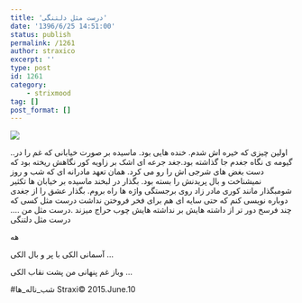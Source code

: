 ```yaml
---
title: 'درست مثل دلتنگی'
date: '1396/6/25 14:51:00'
status: publish
permalink: /1261
author: straxico
excerpt: ''
type: post
id: 1261
category:
    - strixmood
tag: []
post_format: []
---
```

![](../../uploads/2015/08/11417417_791271767655539_1415738950_n.jpg)

..اولین چیزی که خیره اش شدم. خنده هایی بود. ماسیده بر صورت خیابانی که غم را در گیومه ی نگاه جغدم جا گذاشته بود.جغد جرعه ای اشک بر زاویه کور نگاهش ریخته بود که دست بغض های شرجی اش را رو می کرد. همان تعهد مادرانه ای که شب و روز نمیشناخت و بال پریدنش را بسته بود. بگذار در لبخند ماسیده بر خیابان ها تکثیر شومبگذار مانند کوری مادر زاد روی برجستگی واژه ها راه بروم. بگذار عشق را از جغدی دوباره نویسی کنم که حتی سایه ای هم برای فخر فروختن نداشت درست مثل کسی که چند فرسخ دور تر از داشته هایش بر نداشته هایش چوب حراج میزند .درست مثل من …. درست مثل دلتنگی

هه

آسمانی الکی با پر و بال الکی …

وباز غم پنهانی من پشت نقاب الکی …

\#شب\_ناله\_ها Straxi© 2015.June.10